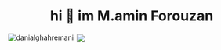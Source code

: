 <h1 align="center"> hi 👋 im M.amin Forouzan</h1>


<p><img align="left" src="https://github-readme-stats.vercel.app/api/top-langs?username=aminm08&show_icons=true&theme=dark&locale=en&layout=compact" alt="danialghahremani" /></p>

<p>&nbsp;<img align="center" src="https://github-readme-stats.vercel.app/api?username=aminm08&show_icons=true&theme=dark&locale=en&include_all_commits=true"/></p>


